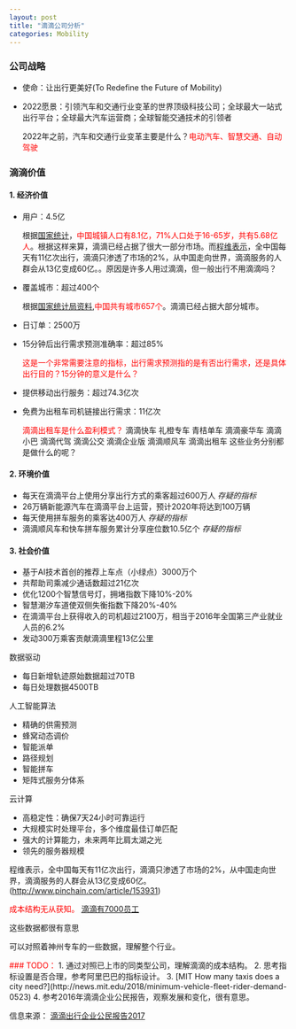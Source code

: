 ```yaml
---
layout: post
title: "滴滴公司分析"
categories: Mobility
---
```


### 公司战略
- 使命：让出行更美好(To Redefine the Future of Mobility)
- 2022愿景：引领汽车和交通行业变革的世界顶级科技公司；全球最大一站式出行平台；全球最大汽车运营商；全球智能交通技术的引领者

    2022年之前，汽车和交通行业变革主要是什么？<font color="red">电动汽车、智慧交通、自动驾驶</font>

### 滴滴价值
#### 1. 经济价值
- 用户：4.5亿  

    根据[国家统计](http://www.gov.cn/xinwen/2018-02/28/content_5269506.htm)，<font color="red">中国城镇人口有8.1亿，71%人口处于16-65岁，共有5.68亿人</font>。根据这样来算，滴滴已经占据了很大一部分市场。而[程维表示](http://www.pinchain.com/article/153931)，全中国每天有11亿次出行，滴滴只渗透了市场的2%，从中国走向世界，滴滴服务的人群会从13亿变成60亿。。原因是许多人用过滴滴，但一般出行不用滴滴吗？

- 覆盖城市：超过400个

    根据[国家统计局资料](http://news.163.com/17/0712/00/CP3SPPFT000187VI.html),<font color='red'>中国共有城市657个</font>。滴滴已经占据大部分城市。

- 日订单：2500万
- 15分钟后出行需求预测准确率：超过85% 

    <font color='red'>这是一个非常需要注意的指标，出行需求预测指的是有否出行需求，还是具体出行目的？15分钟的意义是什么？</font>

- 提供移动出行服务：超过74.3亿次
- 免费为出租车司机链接出行需求：11亿次

    <font color='red'>滴滴出租车是什么盈利模式？</font>
    滴滴快车
    礼橙专车
    青桔单车
    滴滴豪华车
    滴滴小巴
    滴滴代驾
    滴滴公交
    滴滴企业版
    滴滴顺风车
    滴滴出租车
    这些业务分别都是做什么的呢？

#### 2. 环境价值
- 每天在滴滴平台上使用分享出行方式的乘客超过600万人 *存疑的指标*
- 26万辆新能源汽车在滴滴平台上运营，预计2020年将达到100万辆
- 每天使用拼车服务的乘客达400万人 *存疑的指标*
- 滴滴顺风车和快车拼车服务累计分享座位数10.5亿个 *存疑的指标*

#### 3. 社会价值
- 基于AI技术首创的推荐上车点（小绿点）3000万个
- 共帮助司乘减少通话数超过21亿次
- 优化1200个智慧信号灯，拥堵指数下降10%-20%
- 智慧潮汐车道使双侧失衡指数下降20%-40%
- 在滴滴平台上获得收入的司机超过2100万，相当于2016年全国第三产业就业人员的6.2%
- 发动300万乘客贡献滴滴里程13亿公里

数据驱动
- 每日新增轨迹原始数据超过70TB
- 每日处理数据4500TB

人工智能算法
- 精确的供需预测
- 蜂窝动态调价
- 智能派单
- 路径规划
- 智能拼车
- 矩阵式服务分体系

云计算
- 高稳定性：确保7天24小时可靠运行
- 大规模实时处理平台，多个维度最佳订单匹配
- 强大的计算能力，未来两年比肩太湖之光
- 领先的服务器规模


程维表示，全中国每天有11亿次出行，滴滴只渗透了市场的2%，从中国走向世界，滴滴服务的人群会从13亿变成60亿。(http://www.pinchain.com/article/153931)

<font color="red">成本结构无从获知。</font>
[滴滴有7000员工](http://news.zol.com.cn/654/6545950.html)

这些数据都很有意思

可以对照着神州专车的一些数据，理解整个行业。

<font color="red">
### TODO：
</font>
1. 通过对照已上市的同类型公司，理解滴滴的成本结构。
2. 思考指标设置是否合理，参考阿里巴巴的指标设计。
3. [MIT How many taxis does a city need?](http://news.mit.edu/2018/minimum-vehicle-fleet-rider-demand-0523)
4. 参考2016年滴滴企业公民报告，观察发展和变化，很有意思。


信息来源：
[滴滴出行企业公民报告2017](https://www.didiglobal.com/news/newsDetail?id=384&type=news)